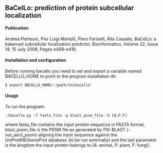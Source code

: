 ## BaCelLo: prediction of protein subcellular localization

#### Publication

Andrea Pierleoni, Pier Luigi Martelli, Piero Fariselli, Rita Casadio, BaCelLo: a balanced subcellular localization predictor, Bioinformatics, Volume 22, Issue 14, 15 July 2006, Pages e408–e416.

#### Installation and configuration

Before running bacello you need to set and export a variable named BACELLO_HOME to point to the program installation dir:
```
$ export BACELLO_HOME='/path/to/bacello'
```

#### Usage

To run the program:

```
./bacello.py -f fasta_file -p blast_pssm_file -k [A,P,F]

```

where fasta_file contains the input protein sequence in FASTA format, blast_pssm_file is the PSSM file as generated by PSI-BLAST (-out_ascii_pssm) aligning the input sequence against the UniProtKB/SwissProt database (to be run externally) and the last parameter is the kingdom the input protein belongs to [A: animal, P: plant, F: fungi].
